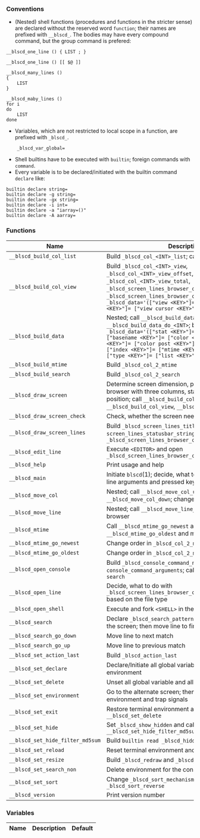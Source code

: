 ### Conventions

- (Nested) shell functions (procedures and functions in the stricter sense) are declared without the reserved word `function`; their names are prefixed with `__blscd_`. The bodies may have every compound command, but the group command is prefered:

```
__blscd_one_line () { LIST ; }

__blscd_one_line () [[ $@ ]]

__blscd_many_lines ()
{
    LIST
}

__blscd_maby_lines ()
for i
do
    LIST
done

```

- Variables, which are not restricted to local scope in a function, are prefixed with `_blscd_`.

```
    _blscd_var_global=
```
- Shell builtins have to be executed with `builtin`; foreign commands with `command`.
- Every variable is to be declared/initiated with the builtin command `declare` like:

```
builtin declare string=
builtin declare -g string=
builtin declare -gx string=
builtin declare -i int=
builtin declare -a "iarray=()"
builtin declare -A aarray=
```

### Functions

| **Name**  | **Description** |
| --------- | --------------- |
| `__blscd_build_col_list` | Build `_blscd_col_<INT>_list`; call `__blscd_build_search` |
| `__blscd_build_col_view` | Build `_blscd_col_<INT>_view`, `_blscd_col_<INT>_view_offset`, `_blscd_col_<INT>_view_total`, `_blscd_screen_lines_browser_col_<INT>_cursor`, `_blscd_screen_lines_browser_col_<INT>_cursor_string`, `_blscd_data='(["view <KEY>"]= ["view offset <KEY>"]= ["view cursor <KEY>"]= )'`
| `__blscd_build_data` | Nested; call `__blscd_build_data_do_stat` and `__blscd_build_data_do_<INT>`; build `_blscd_data='(["stat <KEY>"]= ["atime <KEY>"]= ["basename <KEY>"]= ["color <KEY>"]= ["color prae <KEY>"]= ["color post <KEY>"]= ["ctime <KEY>"]= ["index <KEY>"]= ["mtime <KEY>"]= ["size <KEY>"]= ["type <KEY>"]= ["list <KEY>"]= )'` |
| `__blscd_build_mtime` | Build `_blscd_col_2_mtime` |
| `__blscd_build_search` | Build `_blscd_col_2_search` |
| `__blscd_draw_screen` | Determine screen dimension, print screen (titlebar, browser with three columns, statusbar) and set cursor position; call `__blscd_build_col_list`, `__blscd_build_col_view`, `__blscd_draw_screen_lines` |
| `__blscd_draw_screen_check` | Check, whether the screen needs to be redrawn |
| `__blscd_draw_screen_lines` | Build `_blscd_screen_lines_titlebar_string`, `screen_lines_statusbar_string`; color `_blscd_screen_lines_browser_col_<INT>_cursor` |
| `__blscd_edit_line` | Execute `<EDITOR>` and open `_blscd_screen_lines_browser_col_2_cursor_string` |
| `__blscd_help` | Print usage and help |
| `__blscd_main` | Initiate `blscd`(1); decide, what to do based on command line arguments and pressed keys |
| `__blscd_move_col` | Nested; call `__blscd_move_col_up` and `__blscd_move_col_down`; change diretories |
| `__blscd_move_line` | Nested; call `__blscd_move_line_do`; move lines in the browser |
| `__blscd_mtime` | Call `__blscd_mtime_go_newest` and `__blscd_mtime_go_oldest` and move lines |
| `__blscd_mtime_go_newest` | Change order in `_blscd_col_2_mtime` |
| `__blscd_mtime_go_oldest` | Change order in `_blscd_col_2_mtime` |
| `__blscd_open_console` | Build `_blscd_console_command_name` and `console_command_arguments`; call console commands like `search` |
| `__blscd_open_line` | Decide, what to do with `_blscd_screen_lines_browser_col_2_cursor_string` based on the file type |
| `__blscd_open_shell` | Execute and fork `<SHELL>` in the current directory |
| `__blscd_search` | Declare `_blscd_search_pattern` and initiate redraw of the screen; then move line to first match |
| `__blscd_search_go_down` | Move line to next match  |
| `__blscd_search_go_up` | Move line to previous match |
| `__blscd_set_action_last` | Build `_blscd_action_last` |
| `__blscd_set_declare` | Declare/Initiate all global variables and save terminal environment |
| `__blscd_set_delete` | Unset all global variable and all functions |
| `__blscd_set_environment` | Go to the alternate screen; then change terminal environment and trap signals |
| `__blscd_set_exit` | Restore terminal environment and call `__blscd_set_delete` |
| `__blscd_set_hide` | Set `_blscd_show_hidden` and call `__blscd_set_hide_filter_md5sum` |
| `__blscd_set_hide_filter_md5sum` | Build `builtin read _blscd_hidden_filter_md5sum` |
| `__blscd_set_reload` | Reset terminal environment and global variables |
| `__blscd_set_resize` | Build `_blscd_redraw` and `_blscd_reprint` |
| `__blscd_set_search_non` | Delete environment for the console command `search` |
| `__blscd_set_sort` | Change `_blscd_sort_mechanism` and `_blscd_sort_reverse` |
| `__blscd_version` | Print version number |

### Variables

| **Name**  | **Description** | **Default** |
| --------- | --------------- | ----------- |
